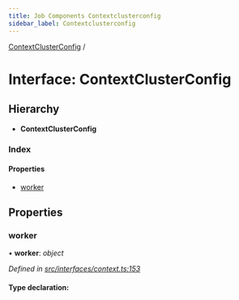 ```yaml
---
title: Job Components Contextclusterconfig
sidebar_label: Contextclusterconfig
---
```


[ContextClusterConfig](contextclusterconfig.md) /

# Interface: ContextClusterConfig

## Hierarchy

* **ContextClusterConfig**

### Index

#### Properties

* [worker](contextclusterconfig.md#worker)

## Properties

###  worker

• **worker**: *object*

*Defined in [src/interfaces/context.ts:153](https://github.com/terascope/teraslice/tree/5f4f0ae4e2e522131e7b050bf1df57afbaf8e1c9/packages/job-components/src/interfaces/context.ts#L153)*

#### Type declaration:
